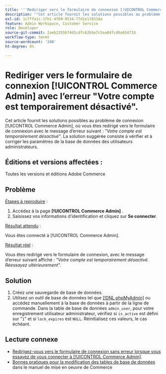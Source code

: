 ```yaml
---
title: '''Rediriger vers le formulaire de connexion [!UICONTROL Commerce Admin] avec l''erreur "Votre compte est temporairement désactivé"'''
description: '"Cet article fournit les solutions possibles au problème de connexion de l’administrateur Commerce, où vous êtes redirigé vers le formulaire de connexion avec le message d’erreur suivant : *"Votre compte est temporairement désactivé"*. La solution suggérée est de vérifier et de corriger les paramètres de la base de données des utilisateurs administrateurs."'
exl-id: 1c7ffa1c-1fb1-4f69-9534-77d1e119318a
feature: Admin Workspace, Customer Service
role: Developer
source-git-commit: 2aeb2355b74d1cdfc62b5e7c5aa04fcd0a654733
workflow-type: tm+mt
source-wordcount: '240'
ht-degree: 0%

---
```


# Rediriger vers le formulaire de connexion [!UICONTROL Commerce Admin] avec l’erreur &quot;Votre compte est temporairement désactivé&quot;.

Cet article fournit les solutions possibles au problème de connexion [!UICONTROL Commerce Admin], où vous êtes redirigé vers le formulaire de connexion avec le message d’erreur suivant : *&quot;Votre compte est temporairement désactivé&quot;*. La solution suggérée consiste à vérifier et à corriger les paramètres de la base de données des utilisateurs administrateurs.

## Éditions et versions affectées :

Toutes les versions et éditions Adobe Commerce

## Problème

<u>Étapes à reproduire</u> :

1. Accédez à la page **[!UICONTROL Commerce Admin]** .
1. Saisissez vos informations d’identification et cliquez sur **Se connecter**.

<u>Résultat attendu</u> :

Vous êtes connecté à [!UICONTROL Commerce Admin].

<u>Résultat réel</u> :

Vous êtes redirigé vers le formulaire de connexion, avec le message d’erreur suivant affiché : *&quot;Votre compte est temporairement désactivé. Réessayez ultérieurement&quot;*.

## Solution

1. Créez une sauvegarde de base de données.
1. Utilisez un outil de base de données tel que [[!DNL phpMyAdmin]](https://experienceleague.adobe.com/fr/docs/commerce-operations/installation-guide/prerequisites/optional-software#phpmyadmin) ou accédez manuellement à la base de données à partir de la ligne de commande. Dans la table de base de données `admin_user`, pour votre enregistrement utilisateur administrateur, vérifiez si `is_active` est défini sur &quot;`1`&quot; et si `lock_expires` est `NULL`. Réinitialisez ces valeurs, le cas échéant.

## Lecture connexe

* [&#x200B; Redirigez-vous vers le formulaire de connexion sans erreur lorsque vous essayez de vous connecter à [!UICONTROL Commerce Admin]](https://experienceleague.adobe.com/fr/docs/commerce-knowledge-base/kb/troubleshooting/miscellaneous/login-redirect-when-trying-to-login-to-magento-admin).
* [&#x200B; Bonnes pratiques pour la modification des tables de base de données](https://experienceleague.adobe.com/fr/docs/commerce-operations/implementation-playbook/best-practices/development/modifying-core-and-third-party-tables#why-adobe-recommends-avoiding-modifications) dans le manuel de mise en oeuvre de Commerce
